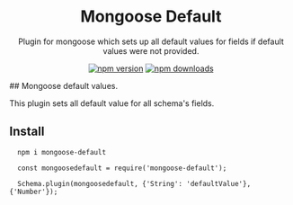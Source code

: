 <div align="center">
  <h1>Mongoose Default</h1>
  <p>Plugin for mongoose which sets up all default values for fields if default values were not provided.</p>
  
  [![npm version](https://badgen.net/npm/v/mongoose-default)](https://www.npmjs.com/package/mongoose-default)
  [![npm downloads](https://badgen.net/npm/dm/mongoose-default)](https://www.npmjs.com/package/mongoose-default)
  
</div>
## Mongoose default values.

This plugin sets all default value for all schema's fields.

## Install

```
  npm i mongoose-default
```

```
  const mongoosedefault = require('mongoose-default');

  Schema.plugin(mongoosedefault, {'String': 'defaultValue'},{'Number'});
```